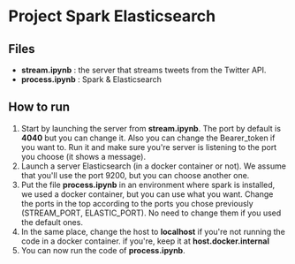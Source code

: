 # Project Spark Elasticsearch

## Files
* <b>stream.ipynb</b> : the server that streams tweets from the Twitter API.
* <b>process.ipynb</b> : Spark & Elasticsearch

## How to run
1) Start by launching the server from <b>stream.ipynb</b>. The port by default is <b>4040</b> but you can change it. Also you can change the Bearer_token if you want to. Run it and make sure you're server is listening to the port you choose (it shows a message).
2) Launch a server Elasticsearch (in a docker container or not). We assume that you'll use the port 9200, but you can choose another one.
3) Put the file <b>process.ipynb</b> in an environment where spark is installed, we used a docker container, but you can use what you want. Change the ports in the top according to the ports you chose previously (STREAM_PORT, ELASTIC_PORT). No need to change them if you used the default ones.
4) In the same place, change the host to <b>localhost</b> if you're not running the code in a docker container. if you're, keep it at <b>host.docker.internal</b>
5) You can now run the code of <b>process.ipynb</b>.
